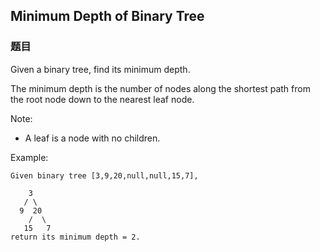 ## Minimum Depth of Binary Tree

### 题目
Given a binary tree, find its minimum depth.

The minimum depth is the number of nodes along the shortest path from the root node down to the nearest leaf node.

Note: 
* A leaf is a node with no children.

Example:
```
Given binary tree [3,9,20,null,null,15,7],

    3
   / \
  9  20
    /  \
   15   7
return its minimum depth = 2.
```